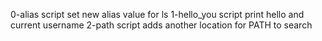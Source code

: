 0-alias script set new alias value for ls
1-hello_you script print hello and current username
2-path script adds another location for PATH to search
